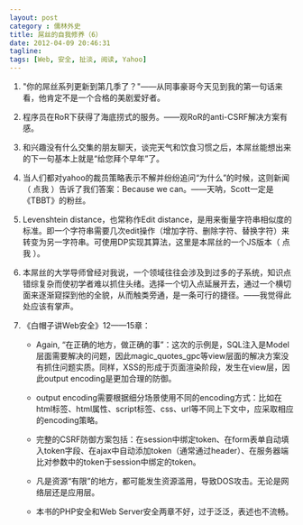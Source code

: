 ```yaml
---
layout: post
category : 儒林外史
title: 屌丝的自我修养（6）
date: 2012-04-09 20:46:31
tagline:
tags: [Web, 安全, 扯淡, 阅读, Yahoo]
---
```


1. "你的屌丝系列更新到第几季了？"——从同事豪哥今天见到我的第一句话来看，他肯定不是一个合格的美剧爱好者。

2. 程序员在RoR下获得了海底捞式的服务。——观RoR的anti-CSRF解决方案有感。

3. 和兴趣没有什么交集的朋友聊天，谈完天气和饮食习惯之后，本屌丝能想出来的下一句基本上就是“给您拜个早年”了。

4. 当人们都对yahoo的裁员策略表示不解并纷纷追问“为什么”的时候，这则新闻（
点我
）告诉了我们答案：Because we can。——天呐，Scott一定是《TBBT》的粉丝。

5. Levenshtein distance，也常称作Edit distance，是用来衡量字符串相似度的标准。即一个字符串需要几次edit操作（增加字符、删除字符、替换字符）来转变为另一字符串。可使用DP实现其算法，这里是本屌丝的一个JS版本（
点我
）。

6. 本屌丝的大学导师曾经对我说，一个领域往往会涉及到过多的子系统，知识点错综复杂而使初学者难以抓住头绪。选择一个切入点延展开去，通过一个横切面来逐渐窥探到他的全貌，从而触类旁通，是一条可行的捷径。——我觉得此处应该有掌声。

7. 《白帽子讲Web安全》12——15章：

    * Again, “在正确的地方，做正确的事”：这次的示例是，SQL注入是Model层面需要解决的问题，因此magic\_quotes\_gpc等view层面的解决方案没有抓住问题实质。同样，XSS的形成于页面渲染阶段，发生在view层，因此output encoding是更加合理的防御。

    * output encoding需要根据细分场景使用不同的encoding方式：比如在html标签、html属性、script标签、css、url等不同上下文中，应采取相应的encoding策略。

    * 完整的CSRF防御方案包括：在session中绑定token、在form表单自动填入token字段、在ajax中自动添加token（通常通过header）、在服务器端比对参数中的token于session中绑定的token。

    * 凡是资源“有限”的地方，都可能发生资源滥用，导致DOS攻击。无论是网络层还是应用层。

    * 本书的PHP安全和Web Server安全两章不好，过于泛泛，表述也不流畅。
